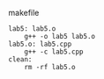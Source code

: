 makefile
```
lab5: lab5.o
	g++ -o lab5 lab5.o
lab5.o: lab5.cpp
	g++ -c lab5.cpp
clean:
	rm -rf lab5.o
```




